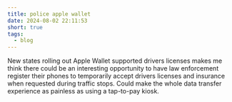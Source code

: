 ```yaml
---
title: police apple wallet
date: 2024-08-02 22:11:53
short: true
tags:
  - blog
---
```


New states rolling out Apple Wallet supported drivers licenses makes me think there could be an interesting opportunity to have law enforcement register their phones to temporarily accept drivers licenses and insurance when requested during traffic stops. Could make the whole data transfer experience as painless as using a tap-to-pay kiosk.
